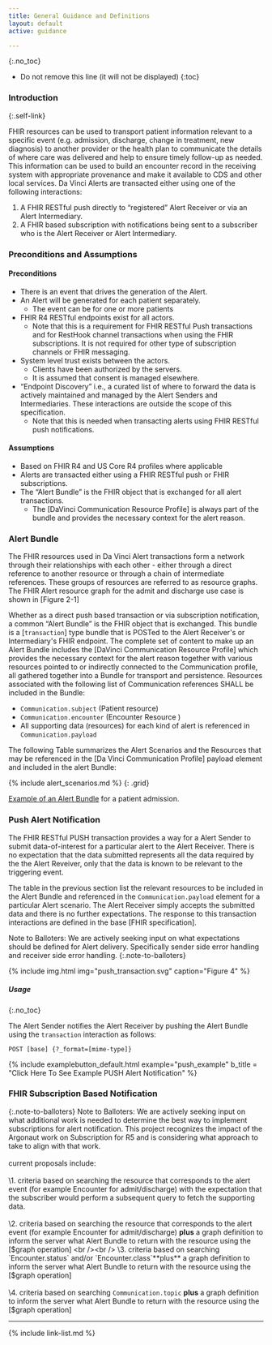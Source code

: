 ```yaml
---
title: General Guidance and Definitions
layout: default
active: guidance

---
```


{:.no_toc}

<!-- TOC  the css styling for this is \pages\assets\css\project.css under 'markdown-toc'-->

* Do not remove this line (it will not be displayed)
{:toc}

### Introduction
{:.self-link}

FHIR resources can be used to transport patient information relevant to a specific event (e.g. admission, discharge, change in treatment, new diagnosis) to another provider or the health plan to communicate the details of where care was delivered and help to ensure timely follow-up as needed.  This information can be used to build an encounter record in the receiving system with appropriate provenance and make it available to CDS and other local services. Da Vinci Alerts are transacted either using one of the following interactions:

1. A FHIR RESTful push directly to “registered” Alert Receiver or via an Alert Intermediary.  
1. A FHIR based subscription with notifications being sent to a subscriber who is the Alert Receiver or Alert Intermediary.

### Preconditions and Assumptions

#### Preconditions

- There is an event that drives the generation of the Alert.
- An Alert will be generated for each patient separately.
  - The event can be for one or more patients
- FHIR R4 RESTful endpoints exist for all actors.
  - Note that this is a requirement for FHIR RESTful Push transactions and for RestHook channel transactions when using the FHIR subscriptions.  It is not required for other type of subscription channels or FHIR messaging.
- System level trust exists between the actors.
  - Clients have been authorized by the servers.
  - It is assumed that consent is managed elsewhere.
- “Endpoint Discovery” i.e., a curated list of where to forward the data  is actively maintained and managed by the Alert Senders and Intermediaries.  These interactions are outside the scope of this specification.
   - Note that this is needed when transacting alerts using FHIR RESTful push notifications.


#### Assumptions
- Based on FHIR R4 and US Core R4 profiles where applicable
- Alerts are transacted either using a FHIR RESTful push or FHIR subscriptions.
- The “Alert Bundle” is the FHIR object that is exchanged for all alert transactions.
  - The [DaVinci Communication Resource Profile] is always part of the bundle and provides the necessary context for the alert reason.

### Alert Bundle

The FHIR resources used in Da Vinci Alert transactions form a network through their relationships with each other - either through a direct reference to another resource or through a chain of intermediate references. These groups of resources are referred to as resource graphs. The FHIR Alert resource graph for the admit and discharge use case is shown in [Figure 2-1]

Whether as a direct push based transaction or via subscription notification, a common “Alert Bundle” is the FHIR object that is exchanged. This bundle is a [`transaction`] type bundle that is POSTed to the Alert Receiver's or Intermediary's FHIR endpoint. The complete set of content to make up an Alert Bundle includes the [DaVinci Communication Resource Profile] which provides the necessary context for the alert reason together with various resources pointed to or indirectly connected to the Communication profile, all gathered together into a Bundle for transport and persistence.  Resources associated with the following list of Communication references SHALL be included in the Bundle:

- `Communication.subject` (Patient resource)
- `Communication.encounter` (Encounter Resource )
-  All supporting data (resources) for each kind of alert is referenced in `Communication.payload`

The following Table summarizes the Alert Scenarios and the Resources that may be referenced in the [Da Vinci Communication Profile] payload element and included in the alert Bundle:

{% include alert_scenarios.md %}
{: .grid}

[Example of an Alert Bundle](Bundle-admit-01.html) for a patient admission.

### Push Alert Notification

The FHIR RESTful PUSH transaction provides a way for a Alert Sender to submit data-of-interest for a particular alert to the Alert Receiver. There is no expectation that the data submitted represents all the data required by the the Alert Reveiver, only that the data is known to be relevant to the triggering event.

The table in the previous section list the relevant resources to be included in the Alert Bundle and referenced in the `Communication.payload` element for a particular Alert scenario.   The Alert Receiver simply accepts the submitted data and there is no further expectations. The response to this transaction interactions are defined in the base [FHIR specification].

Note to Balloters: We are actively seeking input on what expectations should be defined for Alert delivery. Specifically sender side error handling and receiver side error handling.
{:.note-to-balloters}

{% include img.html img="push_transaction.svg" caption="Figure 4" %}

##### Usage
{:.no_toc}

The Alert Sender notifies the Alert Receiver by pushing the Alert Bundle using the `transaction` interaction as follows:

`POST [base] {?_format=[mime-type]}`

{% include examplebutton_default.html example="push_example" b_title = "Click Here To See Example PUSH Alert Notification" %}

### FHIR Subscription Based Notification

{:.note-to-balloters}
Note to Balloters: We are actively seeking input on what additional work is needed to determine the best way to implement subscriptions for alert notification.  This project recognizes the impact of the Argonaut work on Subscription for R5 and is considering what approach to take to align with that work.
<br /><br />
current proposals include:
<br /><br />
\1. criteria based on searching the resource that corresponds to the alert event  (for example Encounter for admit/discharge) with the expectation that the subscriber would perform a subsequent query to fetch the supporting data.
<br /><br />
\2. criteria based on searching the resource that corresponds to the alert event  (for example Encounter for admit/discharge) **plus** a graph definition to inform the server what Alert Bundle to return with the resource using the [$graph operation]
<br /><br />
\3. criteria based on searching `Encounter.status` and/or `Encounter.class`**plus** a graph definition to inform the server what Alert Bundle to return with the resource using the [$graph operation]
<br /><br />
\4. criteria based on searching `Communication.topic` **plus** a graph definition to inform the server what Alert Bundle to return with the resource using the [$graph operation]


---

{% include link-list.md %}
